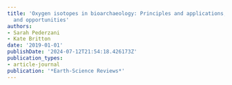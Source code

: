 ```yaml
---
title: 'Oxygen isotopes in bioarchaeology: Principles and applications, challenges
  and opportunities'
authors:
- Sarah Pederzani
- Kate Britton
date: '2019-01-01'
publishDate: '2024-07-12T21:54:18.426173Z'
publication_types:
- article-journal
publication: '*Earth-Science Reviews*'
---
```

